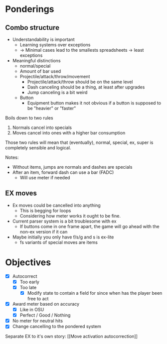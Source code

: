 # Ponderings
## Combo structure
- Understandability is important
	- Learning systems over exceptions
	- -> Minimal cases lead to the smallests spreadsheets -> least exceptions
- Meaningful distinctions
	- normal/special
	- Amount of bar used
	- Projectile/attack/throw/movement
		- Projectile/attack/throw should be on the same level
		- Dash canceling should be a thing, at least after upgrades
		- Jump canceling is a bit weird
	- Button
		- Equipment button makes it not obvious if a button is supposed to be "heavier" or "faster"

Boils down to two rules
1. Normals cancel into specials
2. Moves cancel into ones with a higher bar consumption

Those two rules will mean that (eventually), normal, special, ex, super is completely sensible and logical.

Notes:
- Without items, jumps are normals and dashes are specials
- After an item, forward dash can use a bar (FADC)
	- Will use meter if needed


## EX moves
- Ex moves could be cancelled into anything
	- This is begging for loops
	- Considering how meter works it ought to be fine.
- Current parser system is a bit troublesome with ex
	- If buttons come in one frame apart, the game will go ahead with the non-ex version if it can
- Maybe initially you only have f/s/g and s is ex-lite
	- fs variants of special moves are items

# Objectives
- [x] Autocorrect
	- [x] Too early
	- [x] Too late
		- [x] Modify state to contain a field for since when has the player been free to act
- [x] Award meter based on accuracy
	- [x] Like in OSU
	- [x] Perfect / Good / Nothing
- [x] No meter for neutral hits
- [x] Change cancelling to the pondered system

Separate EX to it's own story: [[Move activation autocorrection]]